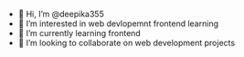 - 👋 Hi, I’m @deepika355
- 👀 I’m interested in web devlopemnt frontend learning
- 🌱 I’m currently learning frontend
- 💞️ I’m looking to collaborate on web development projects


<!---
deepika355/deepika355 is a ✨ special ✨ repository because its `README.md` (this file) appears on your GitHub profile.
You can click the Preview link to take a look at your changes.
--->

